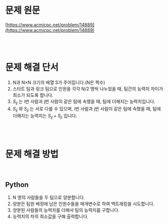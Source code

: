 # 문제 원문

[https://www.acmicpc.net/problem/14889](https://www.acmicpc.net/problem/14889)

<br><br>

# 문제 해결 단서

1. N과 N×N 크기의 배열 S가 주어집니다.(N은 짝수)
2. 스타트 팀과 링크 팀으로 인원을 각각 N/2 명씩 나누었을 때, 팀간의 능력치 차이가 최소가 되도록 합니다.
3. $S_{ij}$ 는 i번 사람과 j번 사람이 같은 팀에 속했을 때, 팀에 더해지는 능력치입니다.
4. $S_{ij}$ 와 $S_{ji}$ 는 서로 다를 수 있으며, i번 사람과 j번 사람이 같은 팀에 속했을 때, 팀에 더해지는 능력치는 $S_{ij} + S_{ji}$ 입니다.

<br><br>

# 문제 해결 방법

<br>

## Python

1. N 명의 사람들을 두 팀으로 양분합니다.
2. 양분은 팀원 배정에 남은 인원수들을 매개변수로 하여 백트래킹을 시도합니다.
3. 양분된 사람들의 능력치를 더해서 팀의 능력치를 구합니다.
4. 능력치의 차의 최소값을 구해 출력합니다.

